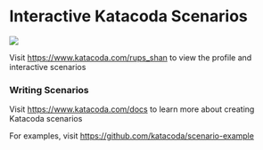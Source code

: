 # Interactive Katacoda Scenarios

[![](http://shields.katacoda.com/katacoda/rups_shan/count.svg)](https://www.katacoda.com/rups_shan "Get your profile on Katacoda.com")

Visit https://www.katacoda.com/rups_shan to view the profile and interactive scenarios

### Writing Scenarios
Visit https://www.katacoda.com/docs to learn more about creating Katacoda scenarios

For examples, visit https://github.com/katacoda/scenario-example
